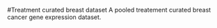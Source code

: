 #Treatment curated breast dataset
A pooled treatement curated breast cancer gene expression dataset.
